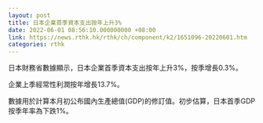 ```yaml
---
layout: post
title: 日本企業首季資本支出按年上升3%
date: 2022-06-01 08:56:10.000000000 +08:00
link: https://news.rthk.hk/rthk/ch/component/k2/1651096-20220601.htm
categories: rthk
---
```


日本財務省數據顯示，日本企業首季資本支出按年上升3%，按季增長0.3%。

企業上季經常性利潤按年增長13.7%。

數據用於計算本月初公布國內生產總值(GDP)的修訂值。初步估算，日本首季GDP按季年率為下跌1%。
